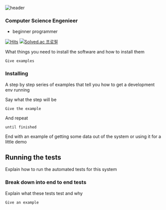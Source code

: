 ![header](https://capsule-render.vercel.app/api?type=waving&color=auto&customColorList=19&height=180&section=header&text=SuMin%20Im&fontSize=85&fontAlign=70&fontAlignY=37&desc=KHU%20Computer%20Engineering%20Student&descSize=15&descAlign=77)

### Computer Science Engenieer

-  beginner programmer

[![Hits](https://hits.seeyoufarm.com/api/count/incr/badge.svg?url=https%3A%2F%2Fgithub.com%2Fssum21%2Fhit-counter&count_bg=%23000000&title_bg=%23000000&icon=github.svg&icon_color=%23E7E7E7&title=Github&edge_flat=false)](https://hits.seeyoufarm.com)
[![Solved.ac
프로필](http://mazassumnida.wtf/api/mini/generate_badge?boj=ssumssum)](https://solved.ac/ssumssum)



What things you need to install the software and how to install them
```
Give examples
```

### Installing

A step by step series of examples that tell you how to get a development env running

Say what the step will be

```
Give the example
```

And repeat

```
until finished
```

End with an example of getting some data out of the system or using it for a little demo

## Running the tests

Explain how to run the automated tests for this system

### Break down into end to end tests

Explain what these tests test and why

```
Give an example
```

